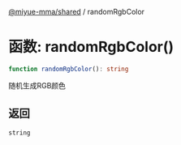 [@miyue-mma/shared](../index.md) / randomRgbColor

# 函数: randomRgbColor()

```ts
function randomRgbColor(): string
```

随机生成RGB颜色

## 返回

`string`

